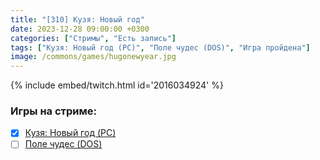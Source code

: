 ```yaml
---
title: "[310] Кузя: Новый год"
date: 2023-12-28 09:00:00 +0300
categories: ["Стримы", "Есть запись"]
tags: ["Кузя: Новый год (PC)", "Поле чудес (DOS)", "Игра пройдена"]
image: /commons/games/hugonewyear.jpg
---
```


{% include embed/twitch.html id='2016034924' %}

### Игры на стриме:
+ [x] [Кузя: Новый год (PC)](/tags/кузя-новый-год-pc)
+ [ ] [Поле чудес (DOS)](/tags/поле-чудес-dos)
